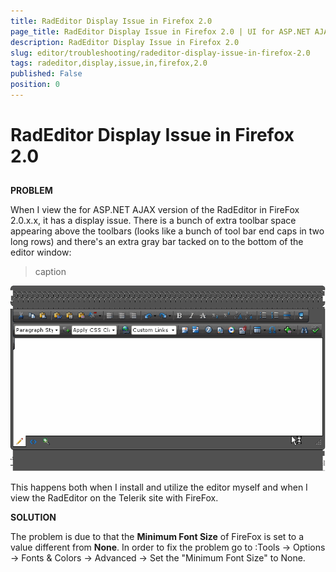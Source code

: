 ```yaml
---
title: RadEditor Display Issue in Firefox 2.0
page_title: RadEditor Display Issue in Firefox 2.0 | UI for ASP.NET AJAX Documentation
description: RadEditor Display Issue in Firefox 2.0
slug: editor/troubleshooting/radeditor-display-issue-in-firefox-2.0
tags: radeditor,display,issue,in,firefox,2.0
published: False
position: 0
---
```


# RadEditor Display Issue in Firefox 2.0



## 

__PROBLEM__

When I view the for ASP.NET AJAX version of the RadEditor in FireFox 2.0.x.x, it has a display issue. There is a bunch of extra toolbar space appearing above the toolbars (looks like a bunch of tool bar end caps in two long rows) and there's an extra gray bar tacked on to the bottom of the editor window:
>caption 

![](images/editor_skinningissue.png)

This happens both when I install and utilize the editor myself and when I view the RadEditor on the Telerik site with FireFox.

__SOLUTION__

The problem is due to that the __Minimum Font Size__ of FireFox is set to a value different from __None__. In order to fix the problem go to :Tools -> Options -> Fonts & Colors -> Advanced -> Set the "Minimum Font Size" to None.

